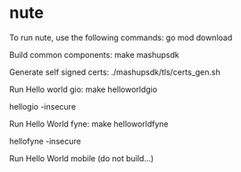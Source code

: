 # nute

To run nute, use the following commands:
go mod download

Build common components:
make mashupsdk

Generate self signed certs:
./mashupsdk/tls/certs_gen.sh

Run Hello world gio:
make helloworldgio

hellogio -insecure

Run Hello World fyne:
make helloworldfyne

hellofyne -insecure

Run Hello World mobile (do not build...)
